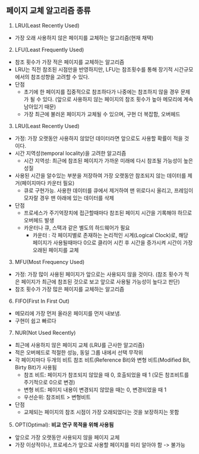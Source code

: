 ## 페이지 교체 알고리즘 종류

1. LRU(Least Recently Used)
- 가장 오래 사용하지 않은 페이지를 교체하는 알고리즘(현재 채택)

2. LFU(Least Frequently Used)
- 참조 횟수가 가장 적은 페이지를 교체하는 알고리즘
- LRU는 직전 참조된 시점만을 반영하지만, LFU는 참조횟수를 통해 장기적 시간규모에서의 참조성향을 고려할 수 있다.
- 단점
  - 초기에 한 페이지를 집중적으로 참조하다가 나중에는 참조하지 않을 경우 문제가 될 수 있다. (앞으로 사용하지 않는 페이지의 참조 횟수가 높아 메모리에 계속 남아있기 때문)
  - 가장 최근에 불러온 페이지가 교체될 수 있으며, 구현 더 복잡함, 오버헤드

3. LRU(Least Recently Used)
- 가정: 가장 오랫동안 사용하지 않았던 데이터라면 앞으로도 사용할 확률이 적을 것이다.
- 시간 지역성(temporal locality)을 고려한 알고리즘
  - 시간 지역성: 최근에 참조된 페이지가 가까운 미래에 다시 참조될 가능성이 높은 성질
- 사용된 시간을 알수있는 부분을 저장하여 가장 오랫동안 참조되지 않는 데이터를 제거(페이지마다 카운터 필요)
  - 큐로 구현가능. 사용한 데이터를 큐에서 제거하여 맨 위로다시 올리고, 프레임이 모자랄 경우 맨 아래에 있는 데이터를 삭제
- 단점
  - 프로세스가 주기억장치에 접근할때마다 참조된 페이지 시간을 기록해야 하므로 오버헤드 발생
  - 카운터나 큐, 스택과 같은 별도의 하드웨어가 필요
    - 카운터 : 각 페이지별로 존재하는 논리적인 시계(Logical Clock)로, 해당 페이지가 사용될때마다 0으로 클리어 시킨 후 시간을 증가시켜 시간이 가장 오래된 페이지를 교체

3. MFU(Most Frequency Used)
- 가정: 가장 많이 사용된 페이지가 앞으로는 사용되지 않을 것이다. (참조 횟수가 적은 페이지가 최근에 참조된 것으로 보고 앞으로 사용될 가능성이 높다고 판단)
- 참조 횟수가 가장 많은 페이지를 교체하는 알고리즘

6. FIFO(First In First Out)
- 메모리에 가장 먼저 올라온 페이지를 먼저 내보냄.
- 구현이 쉽고 빠르다

7. NUR(Not Used Recently)
- 최근에 사용하지 않은 페이지 교체 (LRU를 근사한 알고리즘)
- 적은 오버헤드로 적절한 성능, 동일 그룹 내에서 선택 무작위
- 각 페이지마다 두개의 비트 참조 비트(Reference Bit)와 변형 비트(Modified Bit, Birty Bit)가 사용됨
  - 참조 비트: 페이지가 참조되지 않았을 때 0, 호출되었을 때 1 (모든 참조비트를 주기적으로 0으로 변경)
  - 변형 비트: 페이지 내용이 변경되지 않았을 때는 0, 변경되었을 때 1
  - 우선순위: 참조비트 > 변형비트
- 단점
  - 교체되는 페이지의 참조 시점이 가장 오래되었다는 것을 보장하지는 못함

5. OPT(Optimal): **비교 연구 목적을 위해 사용됨**
- 앞으로 가장 오랫동안 사용되지 않을 페이지 교체
- 가장 이상적이나, 프로세스가 앞으로 사용할 페이지를 미리 알아야 함 -> 불가능
